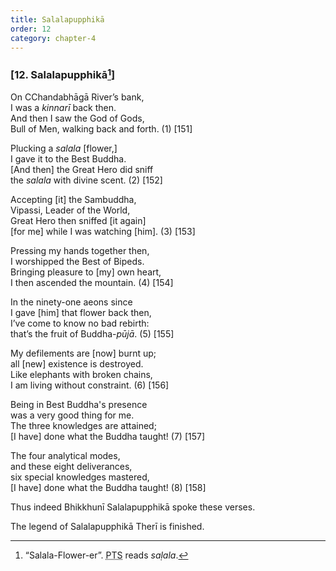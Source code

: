 ```yaml
---
title: Salalapupphikā
order: 12
category: chapter-4
---
```


### \[12. Salalapupphikā[^1]\]

On <span class="diacritics" data-state="on">C</span><span class="no-diacritics" data-state="off">Ch</span>andabhāgā River’s bank,  
I was a *kinnarī* back then.  
And then I saw the God of Gods,  
Bull of Men, walking back and forth. (1) \[151\]

Plucking a *salala* \[flower,\]  
I gave it to the Best Buddha.  
\[And then\] the Great Hero did sniff  
the *salala* with divine scent. (2) \[152\]

Accepting \[it\] the Sambuddha,  
Vipassi, Leader of the World,  
Great Hero then sniffed \[it again\]  
\[for me\] while I was watching \[him\]. (3) \[153\]

Pressing my hands together then,  
I worshipped the Best of Bipeds.  
Bringing pleasure to \[my\] own heart,  
I then ascended the mountain. (4) \[154\]

In the ninety-one aeons since  
I gave \[him\] that flower back then,  
I’ve come to know no bad rebirth:  
that’s the fruit of Buddha-*pūjā*. (5) \[155\]

My defilements are \[now\] burnt up;  
all \[new\] existence is destroyed.  
Like elephants with broken chains,  
I am living without constraint. (6) \[156\]

Being in Best Buddha's presence  
was a very good thing for me.  
The three knowledges are attained;  
\[I have\] done what the Buddha taught! (7) \[157\]

The four analytical modes,  
and these eight deliverances,  
six special knowledges mastered,  
\[I have\] done what the Buddha taught! (8) \[158\]

Thus indeed Bhikkhunī Salalapupphikā spoke these verses.

The legend of Salalapupphikā Therī is finished.

[^1]: “Salala-Flower-er”. <abbr title="Pali Text Society">PTS</abbr> reads *saḷala*.

